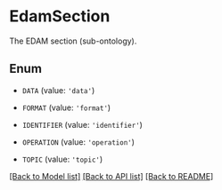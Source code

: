 # EdamSection

The EDAM section (sub-ontology).

## Enum

* `DATA` (value: `'data'`)

* `FORMAT` (value: `'format'`)

* `IDENTIFIER` (value: `'identifier'`)

* `OPERATION` (value: `'operation'`)

* `TOPIC` (value: `'topic'`)

[[Back to Model list]](../README.md#documentation-for-models) [[Back to API list]](../README.md#documentation-for-api-endpoints) [[Back to README]](../README.md)


